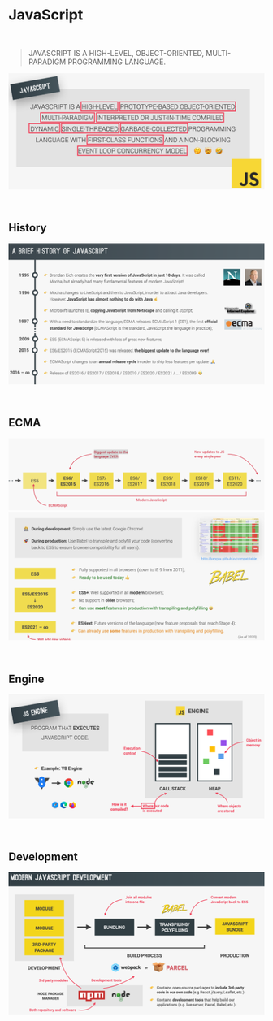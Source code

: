 # JavaScript

</br>

> JAVASCRIPT IS A HIGH-LEVEL, OBJECT-ORIENTED, MULTI-PARADIGM PROGRAMMING LANGUAGE.


![Drag Racing](/Assets/whatis_javascript.png)


</br>


## History
![Drag Racing](/Assets/javascript_history.png)

</br>

## ECMA
![Drag Racing](Assets/ecma.png) 
![Drag Racing](/Assets/javascript_today.png)

</br>

## Engine
![Drag Racing](Assets/engine.png) 

</br>

## Development
![Drag Racing](Assets/javascript_development.png)